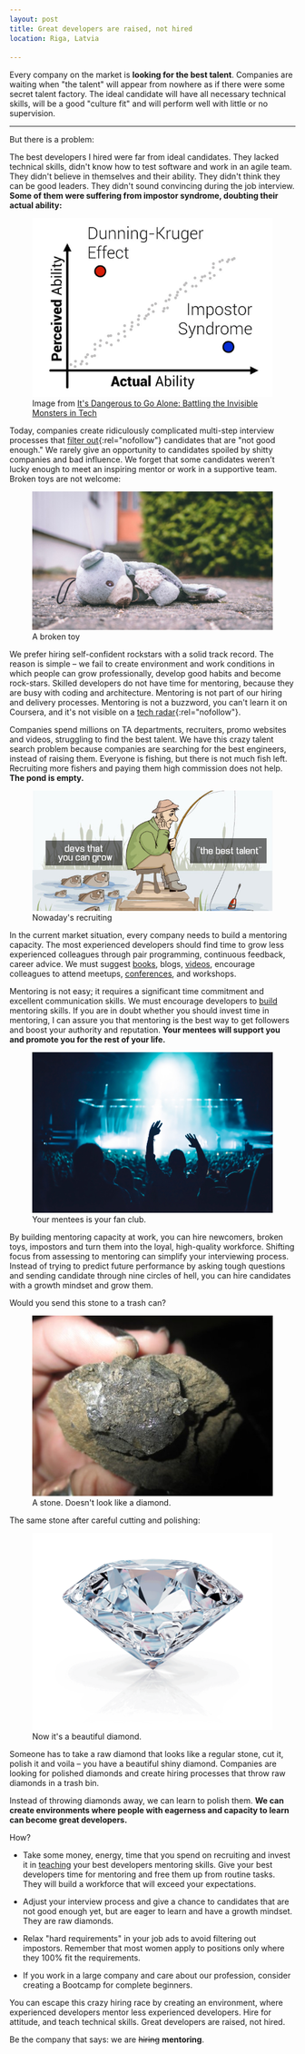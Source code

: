 ```yaml
---
layout: post
title: Great developers are raised, not hired
location: Riga, Latvia

---
```


<style type="text/css">
</style>

Every company on the market is **looking for the best talent**. Companies are waiting when "the talent" will appear from nowhere as if there were some secret talent factory. The ideal candidate will have all necessary technical skills, will be a good "culture fit" and will perform well with little or no supervision.

---

But there is a problem:

The best developers I hired were far from ideal candidates. They lacked technical skills, didn't know how to test software and work in an agile team. They didn't believe in themselves and their ability. They didn't think they can be good leaders. They didn't sound convincing during the job interview. **Some of them were suffering from impostor syndrome, doubting their actual ability:**

<figure>
<img src="/images/impostor.png" alt="Impostor Sydrome">
<figcaption>Image from <a href="https://www.youtube.com/watch?v=1i8ylq4j_EY" rel="nofollow">It's Dangerous to Go Alone: Battling the Invisible Monsters in Tech</a></figcaption>
</figure>

Today, companies create ridiculously complicated multi-step interview processes that [filter out](https://rejected.us){:rel="nofollow"} candidates that are "not good enough." We rarely give an opportunity to candidates spoiled by shitty companies and bad influence. We forget that some candidates weren't lucky enough to meet an inspiring mentor or work in a supportive team. Broken toys are not welcome:

<figure>
<img src="/images/broken_toy.jpg" alt="A broken toy">
<figcaption>A broken toy</figcaption>
</figure>

We prefer hiring self-confident rockstars with a solid track record. The reason is simple – we fail to create environment and work conditions in which people can grow professionally, develop good habits and become rock-stars. Skilled developers do not have time for mentoring, because they are busy with coding and architecture. Mentoring is not part of our hiring and delivery processes. Mentoring is not a buzzword, you can't learn it on Coursera, and it's not visible on a [tech radar](https://www.thoughtworks.com/radar){:rel="nofollow"}.

Companies spend millions on TA departments, recruiters, promo websites and videos, struggling to find the best talent. We have this crazy talent search problem because companies are searching for the best engineers, instead of raising them. Everyone is fishing, but there is not much fish left. Recruiting more fishers and paying them high commission does not help. **The pond is empty.**

<figure>
<img src="/images/fishing.png" alt="Fishing">
<figcaption>Nowaday's recruiting</figcaption>
</figure>

In the current market situation, every company needs to build a mentoring capacity. The most experienced developers should find time to grow less experienced colleagues through pair programming, continuous feedback, career advice. We must suggest [books](/2019/03/17/the-best-books-all-software-developers-must-read/), blogs, [videos](https://dev.tube), encourage colleagues to attend meetups, [conferences](https://sizovs.net/2019/03/21/the-best-developer-conferences/), and workshops.

Mentoring is not easy; it requires a significant time commitment and excellent communication skills. We must encourage developers to [build](https://principal.dev) mentoring skills. If you are in doubt whether you should invest time in mentoring, I can assure you that mentoring is the best way to get followers and boost your authority and reputation. **Your mentees will support you and promote you for the rest of your life.**

<figure>
<img src="/images/funclub.jpg">
<figcaption>Your mentees is your fan club.</figcaption>
</figure>

By building mentoring capacity at work, you can hire newcomers, broken toys, impostors and turn them into the loyal, high-quality workforce. Shifting focus from assessing to mentoring can simplify your interviewing process. Instead of trying to predict future performance by asking tough questions and sending candidate through nine circles of hell, you can hire candidates with a growth mindset and grow them.

Would you send this stone to a trash can?

<figure>
<img src="/images/raw_diamond.jpg">
<figcaption>A stone. Doesn't look like a diamond.</figcaption>
</figure>

The same stone after careful cutting and polishing:

<figure>
<img src="/images/diamond.gif">
<figcaption>Now it's a beautiful diamond.</figcaption>
</figure>

Someone has to take a raw diamond that looks like a regular stone, cut it, polish it and voila – you have a beautiful shiny diamond. Companies are looking for polished diamonds and create hiring processes that throw raw diamonds in a trash bin.

Instead of throwing diamonds away, we can learn to polish them. **We can create environments where people with eagerness and capacity to learn can become great developers.**

How?

- Take some money, energy, time that you spend on recruiting and invest it in [teaching](https://principal.dev) your best developers mentoring skills. Give your best developers time for mentoring and free them up from routine tasks. They will build a workforce that will exceed your expectations.

- Adjust your interview process and give a chance to candidates that are not good enough yet, but are eager to learn and have a growth mindset. They are raw diamonds.

- Relax "hard requirements" in your job ads to avoid filtering out impostors. Remember that most women apply to positions only where they 100% fit the requirements.

- If you work in a large company and care about our profession, consider creating a Bootcamp for complete beginners.

You can escape this crazy hiring race by creating an environment, where experienced developers mentor less experienced developers. Hire for attitude, and teach technical skills. Great developers are raised, not hired.

Be the company that says: we are ~~hiring~~ **mentoring**.